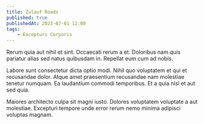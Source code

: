```yaml
---
title: Zulauf Roads
published: true
publishedAt: 2023-07-01 12:00
tags:
    - Excepturi Corporis
---
```


Rerum quia aut nihil et sint. Occaecati rerum a et. Doloribus nam quis pariatur alias sed natus quibusdam in. Repellat eum cum ad nobis.

Labore sunt consectetur dicta optio modi. Nihil quo voluptatem et qui et recusandae dolor. Atque amet praesentium recusandae nam molestiae tenetur numquam. Ea laudantium commodi temporibus. Et a quia nisi et aut sed quia.

Maiores architecto culpa sit magni iusto. Dolores voluptatem voluptate a aut molestiae. Excepturi tempore unde error rerum nemo minima adipisci voluptas magnam.
